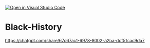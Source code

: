 [![Open in Visual Studio Code](https://classroom.github.com/assets/open-in-vscode-2e0aaae1b6195c2367325f4f02e2d04e9abb55f0b24a779b69b11b9e10269abc.svg)](https://classroom.github.com/online_ide?assignment_repo_id=18509987&assignment_repo_type=AssignmentRepo)
# Black-History


https://chatgpt.com/share/67c67ac1-6978-8002-a2ba-dcf51cac9da7